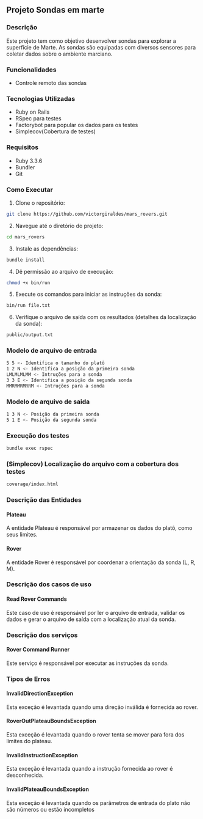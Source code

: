 ## Projeto Sondas em marte

### Descrição

Este projeto tem como objetivo desenvolver sondas para explorar a superfície de Marte. As sondas são equipadas com diversos sensores para coletar dados sobre o ambiente marciano.

### Funcionalidades

- Controle remoto das sondas

### Tecnologias Utilizadas

- Ruby on Rails
- RSpec para testes
- Factorybot para popular os dados para os testes
- Simplecov(Cobertura de testes)

### Requisitos

- Ruby 3.3.6
- Bundler
- Git

### Como Executar

1. Clone o repositório:
  ```bash
  git clone https://github.com/victorgiraldes/mars_rovers.git
  ```
2. Navegue até o diretório do projeto:
  ```bash
  cd mars_rovers
  ```
3. Instale as dependências:
  ```bash
  bundle install
  ```
4. Dê permissão ao arquivo de execução:
  ```bash
  chmod +x bin/run
  ```  
5. Execute os comandos para iniciar as instruções da sonda:
  ```bash
  bin/run file.txt
  ```
6. Verifique o arquivo de saída com os resultados (detalhes da localização da sonda):
  ```bash
  public/output.txt
  ```
### Modelo de arquivo de entrada
  ```bash
  5 5 <- Identifica o tamanho do platô
  1 2 N <- Identifica a posição da primeira sonda
  LMLMLMLMM <- Intruções para a sonda
  3 3 E <- Identifica a posição da segunda sonda
  MMRMMRMRRM <- Intruções para a sonda
  ```
### Modelo de arquivo de saida
  ```bash
  1 3 N <- Posição da primeira sonda
  5 1 E <- Posição da segunda sonda
  ```

### Execução dos testes
  ```bash
  bundle exec rspec
  ```

### (Simplecov) Localização do arquivo com a cobertura dos testes
  ```bash
  coverage/index.html
  ```

### Descrição das Entidades

#### Plateau

A entidade Plateau é responsável por armazenar os dados do platô, como seus limites.

#### Rover

A entidade Rover é responsável por coordenar a orientação da sonda (L, R, M).

### Descrição dos casos de uso

#### Read Rover Commands

Este caso de uso é responsável por ler o arquivo de entrada, validar os dados e gerar o arquivo de saída com a localização atual da sonda.

### Descrição dos serviços

#### Rover Command Runner

Este serviço é responsável por executar as instruções da sonda.

### Tipos de Erros

#### InvalidDirectionException

Esta exceção é levantada quando uma direção inválida é fornecida ao rover.

#### RoverOutPlateauBoundsException

Esta exceção é levantada quando o rover tenta se mover para fora dos limites do plateau.

#### InvalidInstructionException

Esta exceção é levantada quando a instrução fornecida ao rover é desconhecida.

#### InvalidPlateauBoundsException

Esta exceção é levantada quando os parâmetros de entrada do plato não são números ou estão incompletos